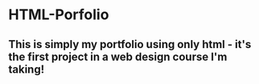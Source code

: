 # HTML-Porfolio

## This is simply my portfolio using only html - it's the first project in a web design course I'm taking!
